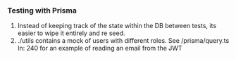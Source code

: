 ### Testing with Prisma

1. Instead of keeping track of the state within the DB between tests, its easier to wipe it entirely and re seed.
2. ./utils contains a mock of users with different roles. See /prisma/query.ts ln: 240 for an example of reading an email from the JWT
